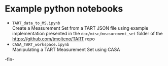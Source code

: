 # Example python notebooks

* `TART_data_to_MS.ipynb`    
Create a Measurement Set from a TART JSON file using example implementation presented in
the `doc/misc/measurement_set` folder of the https://github.com/tmolteno/TART repo
* `CASA_TART_workspace.ipynb`    
Manipulating a TART Measurement Set using CASA


-fin-
